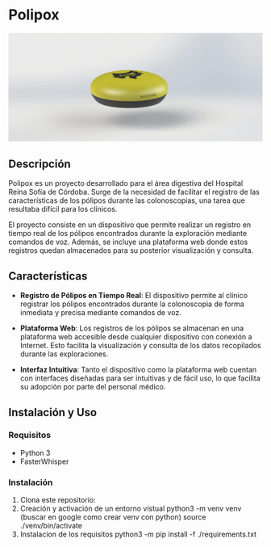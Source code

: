 

# Polipox
![](https://github.com/orzaez/PolipoX/blob/master/images/GIF_Polipox.gif)

## Descripción

Polipox es un proyecto desarrollado para el área digestiva del Hospital Reina Sofía de Córdoba. Surge de la necesidad de facilitar el registro de las características de los pólipos durante las colonoscopias, una tarea que resultaba difícil para los clínicos.

El proyecto consiste en un dispositivo que permite realizar un registro en tiempo real de los pólipos encontrados durante la exploración mediante comandos de voz. Además, se incluye una plataforma web donde estos registros quedan almacenados para su posterior visualización y consulta.

## Características

- **Registro de Pólipos en Tiempo Real**: El dispositivo permite al clínico registrar los pólipos encontrados durante la colonoscopia de forma inmediata y precisa mediante comandos de voz.

- **Plataforma Web**: Los registros de los pólipos se almacenan en una plataforma web accesible desde cualquier dispositivo con conexión a Internet. Esto facilita la visualización y consulta de los datos recopilados durante las exploraciones.

- **Interfaz Intuitiva**: Tanto el dispositivo como la plataforma web cuentan con interfaces diseñadas para ser intuitivas y de fácil uso, lo que facilita su adopción por parte del personal médico.

## Instalación y Uso

### Requisitos

- Python 3
- FasterWhisper


### Instalación

1. Clona este repositorio:
2. Creación y activación de un entorno vistual
python3 -m venv venv (buscar en google como crear venv con python)
source ./venv/bin/activate
3. Instalacion de los requisitos
python3 -m pip install -f ./requirements.txt
